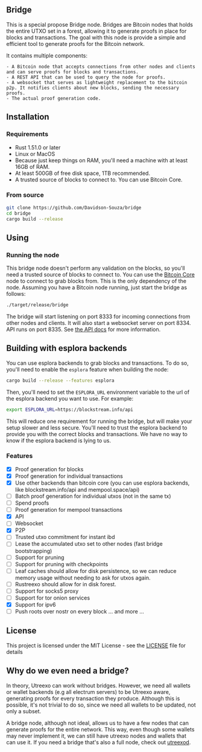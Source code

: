 ## Bridge

This is a special propose Bridge node. Bridges are Bitcoin nodes that holds the entire UTXO set in a forest, allowing it to generate proofs in place for blocks and transactions. The goal with this node is provide a simple and efficient tool to generate proofs for the Bitcoin network.

It contains multiple components:

    - A Bitcoin node that accepts connections from other nodes and clients and can serve proofs for blocks and transactions.
    - A REST API that can be used to query the node for proofs.
    - A websocket that serves as lightweight replacement to the bitcoin p2p. It notifies clients about new blocks, sending the necessary proofs.
    - The actual proof generation code.

## Installation

### Requirements

- Rust 1.51.0 or later
- Linux or MacOS
- Because just keep things on RAM, you'll need a machine with at least 16GB of RAM.
- At least 500GB of free disk space, 1TB recommended.
- A trusted source of blocks to connect to. You can use Bitcoin Core.

### From source

```bash
git clone https://github.com/Davidson-Souza/bridge
cd bridge
cargo build --release
```

## Using

### Running the node

This bridge node doesn't perform any validation on the blocks, so you'll need a trusted source of blocks to connect to. You can use the [Bitcoin Core](https://github.com/bitcoin/bitcoin) node to connect to grab blocks from. This is the only dependency of the node.
Assuming you have a Bitcoin node running, just start the bridge as follows:

```bash
./target/release/bridge
```

The bridge will start listening on port 8333 for incoming connections from other nodes and clients. It will also start a websocket server on port 8334. API runs on port 8335. See [the API docs](docs/API.md) for more information.
## Building with esplora backends

You can use esplora backends to grab blocks and transactions. To do so, you'll need to enable the `esplora` feature when building the node:

```bash
cargo build --release --features esplora
```

Then, you'll need to set the `ESPLORA_URL` environment variable to the url of the esplora backend you want to use. For example:

```bash
export ESPLORA_URL=https://blockstream.info/api
```

This will reduce one requirement for running the bridge, but will make your setup slower and less secure. You'll need to trust the esplora backend to provide you with the correct blocks and transactions. We have no way to know if the esplora backend is lying to us.

### Features

- [x] Proof generation for blocks
- [x] Proof generation for individual transactions
- [x] Use other backends than bitcoin core (you can use esplora backends, like blockstream.info/api and mempool.space/api)
- [ ] Batch proof generation for individual utxos (not in the same tx)
- [ ] Spend proofs
- [ ] Proof generation for mempool transactions
- [x] API
- [ ] Websocket
- [x] P2P
- [ ] Trusted utxo commitment for instant ibd
- [ ] Lease the accumulated utxo set to other nodes (fast bridge bootstrapping)
- [ ] Support for pruning
- [ ] Support for pruning with checkpoints
- [ ] Leaf caches should allow for disk persistence, so we can reduce memory usage without needing to ask for utxos again.
- [ ] Rustreexo should allow for in disk forest.
- [ ] Support for socks5 proxy
- [ ] Support for tor onion services
- [x] Support for ipv6
- [ ] Push roots over nostr on every block
... and more ...

## License

This project is licensed under the MIT License - see the [LICENSE](LICENSE) file for details

## Why do we even need a bridge?

In theory, Utreexo can work without bridges. However, we need all wallets or wallet backends (e.g all electrum servers) to be Utreexo aware, generating proofs for every transaction they produce. Although this is possible, it's not trivial to do so, since we need all wallets to be updated, not only a subset.

A bridge node, although not ideal, allows us to have a few nodes that can generate proofs for the entire network. This way, even though some wallets may never implement it, we can still have utreexo nodes and wallets that can use it. If you need a bridge that's also a full node, check out [utreexod](https://github.com/utreexod/utreexo).